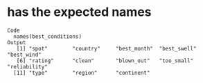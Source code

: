 # has the expected names

    Code
      names(best_conditions)
    Output
       [1] "spot"        "country"     "best_month"  "best_swell"  "best_wind"  
       [6] "rating"      "clean"       "blown_out"   "too_small"   "reliability"
      [11] "type"        "region"      "continent"  

